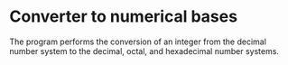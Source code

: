# Converter to numerical bases
 The program performs the conversion of an integer from the decimal number system to the decimal, octal, and hexadecimal number systems.
